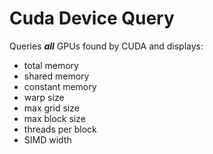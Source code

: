 # Cuda Device Query
Queries ***all*** GPUs found by CUDA and displays:
- total memory
- shared memory
- constant memory
- warp size
- max grid size
- max block size
- threads per block
- SIMD width